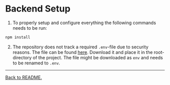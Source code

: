 # Backend Setup

1. To properly setup and configure everything the following commands needs to be run:

```bash
npm install
```

2. The repository does not track a required `.env`-file due to security reasons. The file can be found [here](https://drive.google.com/drive/folders/1qnZZ7YAYeEiEnNQj128Wn9ABio7sOUUq?usp=drive_link). Download it and place it in the root-directory of the project. The file might be downloaded as `env` and needs to be renamed to `.env`.

---

[Back to README.](/README.md)

